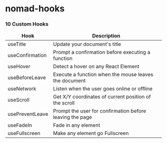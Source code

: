 # nomad-hooks

### 10 Custom Hooks

<table>
  <thead align="center">
    <tr border: none;>
      <td><b>Hook</b></td>
      <td><b>Description</b></td>
    </tr>
  </thead>
  <tbody>
    <tr>
      <td>useTitle</td>
      <td>Update your document's title</td>
    </tr>
    <tr>
      <td>useConfirmation</td>
      <td>Prompt a confirmation before executing a function</td>
    </tr>
    <tr>
      <td>useHover</td>
      <td>Detect a hover on any React Element</td>
    </tr>
    <tr>
      <td>useBeforeLeave</td>
      <td>Execute a function when the mouse leaves the document</td>
    </tr>
    <tr>
      <td>useNetwork</td>
      <td>Listen when the user goes online or offline</td>
    </tr>
    <tr>
      <td>useScroll</td>
      <td>Get X/Y coordinates of current position of the scroll</td>
    </tr>
    <tr>
      <td>usePreventLeave</td>
      <td>Prompt the user for confirmation before leaving the page</td>
    </tr>
    <tr>
      <td>useFadeIn</td>
      <td>Fade in any element</td>
    </tr>
    <tr>
      <td>useFullscreen	</td>
      <td>Make any element go Fullscreen</td>
    </tr>
  </tbody>
</table>
